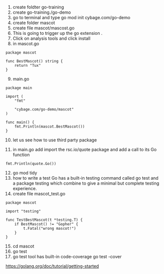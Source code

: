 1. create foldter go-training
2. create go-training./go-demo
3. go to terminal and type go mod init cybage.com/go-demo
4. create folder mascot
5. create file mascot/mascost.go
6. This is going to trigger up the go extension .
7. Click on analysis tools and click install
8. in mascot.go

```
package mascot

func BestMascot() string {
	return "Tux"
}
```

9. main.go 
    
```
package main

import (
	"fmt"

	"cybage.com/go-demo/mascot"
)

func main() {
	fmt.Println(mascot.BestMascot())
}
```

10. let us see how to use third party package 

11.  in main.go add import the rsc.io/quote package and add a call to its Go function
```
fmt.Println(quote.Go())
```
12.  go mod tidy
13.  how to write a test
Go has a built-in testing command called go test and a package testing which combine to give a minimal but complete testing experience.
14. create file mascot_test.go
```
package mascot

import "testing"

func TestBestMascot(t *testing.T) {
	if BestMascot() != "Gopher" {
		t.Fatal("wrong mascot!")
	}
}
```
15.  cd mascot
16.  go test 
17.  go test tool has built-in code-coverage go test -cover


https://golang.org/doc/tutorial/getting-started